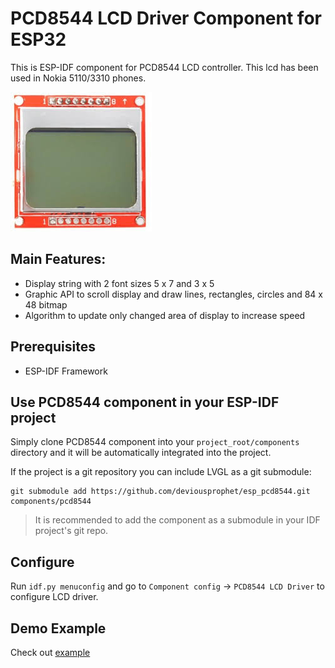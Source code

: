 # PCD8544 LCD Driver Component for ESP32

This is ESP-IDF component for PCD8544 LCD controller. This lcd has been used in Nokia 5110/3310 phones.

![pcd8544_lcd](lcd.jpg)

## Main Features:
- Display string with 2 font sizes 5 x 7 and 3 x 5
- Graphic API to scroll display and draw lines, rectangles, circles and 84 x 48 bitmap
- Algorithm to update only changed area of display to increase speed

## Prerequisites

- ESP-IDF Framework

## Use PCD8544 component in your ESP-IDF project

Simply clone PCD8544 component into your `project_root/components` directory and it will be automatically integrated into the project.

If the project is a git repository you can include LVGL as a git submodule:

```
git submodule add https://github.com/deviousprophet/esp_pcd8544.git components/pcd8544
```

> It is recommended to add the component as a submodule in your IDF project's git repo.

## Configure

Run `idf.py menuconfig` and go to `Component config` -> `PCD8544 LCD Driver` to configure LCD driver.

## Demo Example

Check out [example](./example/)